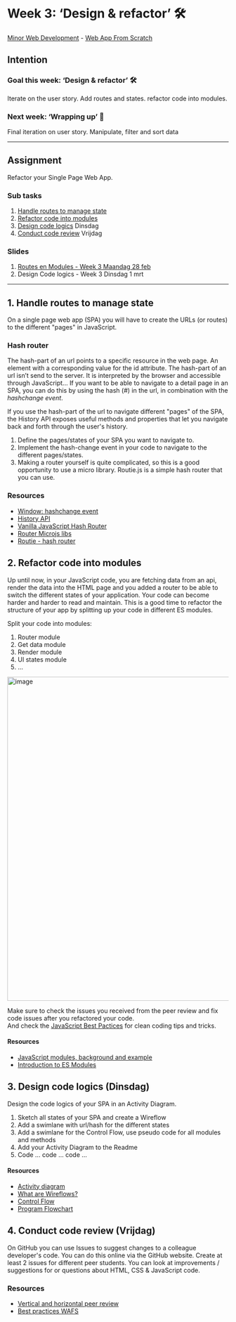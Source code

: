 # Week 3: ‘Design & refactor’ 🛠

[Minor Web Development](https://github.com/cmda-minor-web/) - [Web App From Scratch](https://github.com/cmda-minor-web/web-app-from-scratch-2122)

## Intention

### Goal this week: ‘Design & refactor’ 🛠

Iterate on the user story. Add routes and states. refactor code into modules.

### Next week: ‘Wrapping up’ 🎁

Final iteration on user story. Manipulate, filter and sort data

---

## Assignment

Refactor your Single Page Web App.

### Sub tasks

1. [Handle routes to manage state](#1-handle-routes-to-manage-state)
2. [Refactor code into modules](#2-refactor-code-into-modules)
3. [Design code logics](#3-design-code-logics-dinsdag) Dinsdag
4. [Conduct code review](#4-conduct-code-review-vrijdag) Vrijdag


### Slides

1. [Routes en Modules - Week 3 Maandag 28 feb](WAFS-W3-01-Refactor.pdf)
2. Design Code logics - Week 3 Dinsdag 1 mrt

--- 

## 1. Handle routes to manage state 

On a single page web app (SPA) you will have to create the URLs (or routes) to the different "pages" in JavaScript. 

### Hash router

The hash-part of an url points to a specific resource in the web page. An element with a corresponding value for the id attribute. The hash-part of an url isn’t send to the server. It is interpreted by the browser and accessible through JavaScript... If you want to be able to navigate to a detail page in an SPA, you can do this by using the hash (#) in the url, in combination with the _hashchange event_.

If you use the hash-part of the url to navigate different "pages" of the SPA, the History API exposes useful methods and properties that let you navigate back and forth through the user's history.

1. Define the pages/states of your SPA you want to navigate to.  
2. Implement the hash-change event in your code to navigate to the different pages/states.
3. Making a router yourself is quite complicated, so this is a good opportunity to use a micro library. Routie.js is a simple hash router that you can use.

### Resources

- [Window: hashchange event](https://developer.mozilla.org/en-US/docs/Web/API/Window/hashchange_event)
- [History API](https://developer.mozilla.org/en-US/docs/Web/API/History_API)
- [Vanilla JavaScript Hash Router](https://dev.to/aminnairi/a-router-without-a-web-server-in-vanilla-javascript-3bmg)  
- [Router Microjs libs](http://microjs.com/#router)
- [Routie - hash router](http://projects.jga.me/routie/)  



## 2. Refactor code into modules 

Up until now, in your JavaScript code, you are fetching data from an api, render the data into the HTML page and you added a router to be able to switch the different states of your application. Your code can become harder and harder to read and maintain. This is a good time to refactor the structure of your app by splitting up your code in different ES modules. 

Split your code into modules:
1. Router module
2. Get data module
3. Render module
4. UI states module
5. ... 

<img width="738" alt="image" src="https://user-images.githubusercontent.com/1391509/155955513-c87f78a1-3c59-4ddf-bf8b-539fdc4cf2a1.png">

Make sure to check the issues you received from the peer review and fix code issues after you refactored your code.    
And check the [JavaScript Best Pactices](https://github.com/cmda-minor-web/best-practices/blob/master/javascript.md) for clean coding tips and tricks.

#### Resources

- [JavaScript modules, background and example](https://developer.mozilla.org/en-US/docs/Web/JavaScript/Guide/Modules)
- [Introduction to ES Modules](https://flaviocopes.com/es-modules/)    


## 3. Design code logics (Dinsdag)

Design the code logics of your SPA in an Activity Diagram.

<!-- Activity Diagram - Wireflow - Control flow - Swimlanes -->


1. Sketch all states of your SPA and create a Wireflow
2. Add a swimlane with url/hash for the different states
3. Add a swimlane for the Control Flow, use pseudo code for all modules and methods 
4. Add your Activity Diagram to the Readme
5. Code ... code ... code ...


#### Resources

- [Activity diagram](http://agilemodeling.com/style/activityDiagram.htm)
- [What are Wireflows?](https://app.uxcel.com/courses/designing-wireframes/what-are-wireflows-804)
- [Control Flow](https://en.wikipedia.org/wiki/Control_flow)
- [Program Flowchart](https://www.edrawsoft.com/flowchart/program-flowchart-definition.html)


## 4. Conduct code review (Vrijdag)

On GitHub you can use Issues to suggest changes to a colleague developer's code. You can do this online via the GitHub website.
Create at least 2 issues for different peer students. You can look at improvements / suggestions for or questions about HTML, CSS & JavaScript code.

### Resources

- [Vertical and horizontal peer review](https://github.com/cmda-minor-web/web-app-from-scratch-2122/blob/main/course/peer-review-1.md)
- [Best practices WAFS](https://github.com/cmda-minor-web/best-practices/blob/master/web-app-from-scratch.md)


